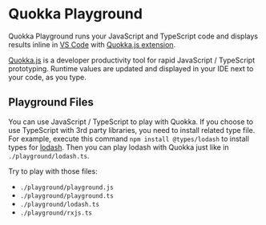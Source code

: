 # Quokka Playground

Quokka Playground runs your JavaScript and TypeScript code and displays results inline in [VS Code](https://code.visualstudio.com/) with [Quokka.js extension](https://marketplace.visualstudio.com/items?itemName=WallabyJs.quokka-vscode).

[Quokka.js](https://quokkajs.com/) is a developer productivity tool for rapid JavaScript / TypeScript prototyping. Runtime values are updated and displayed in your IDE next to your code, as you type.

## Playground Files

You can use JavaScript / TypeScript to play with Quokka. If you choose to use TypeScript with 3rd party libraries, you need to install related type file. For example, execute this command `npm install @types/lodash` to install types for [lodash](https://lodash.com/). Then you can play lodash with Quokka just like in `./playground/lodash.ts`.

Try to play with those files:

- `./playground/playground.js`
- `./playground/playground.ts`
- `./playground/lodash.ts`
- `./playground/rxjs.ts`

